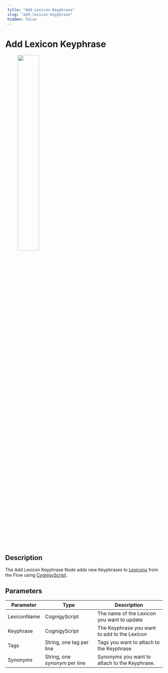 ```yaml
---
 title: "Add Lexicon Keyphrase" 
 slug: "add-lexicon-keyphrase" 
 hidden: false 
---
```

# Add Lexicon Keyphrase

<figure>
  <img class="image-center" src="../../../../../_assets/ai/build/node-reference/ai/add-lexicon-keyphrase.png" width="40%" />
</figure>

## Description

The Add Lexicon Keyphrase Node adds new Keyphrases to [Lexicons](../../../empower/nlu/slots-and-lexicons/lexicons.md) from the Flow using [CognigyScript](../../cognigyscript.md).

## Parameters

| Parameter   | Type                         | Description                                   |
|-------------|------------------------------|-----------------------------------------------|
| LexiconName | CognigyScript                | The name of the Lexicon you want to update    |
| Keyphrase   | CognigyScript                | The Keyphrase you want to add to the Lexicon  |
| Tags        | String, one tag per line     | Tags you want to attach to the Keyphrase      |
| Synonyms    | String, one synonym per line | Synonyms you want to attach to the Keyphrase. |
